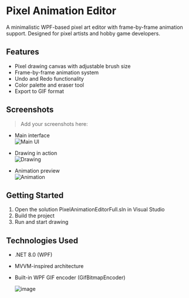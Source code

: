 # Pixel Animation Editor

A minimalistic WPF-based pixel art editor with frame-by-frame animation support. Designed for pixel artists and hobby game developers.

## Features

- Pixel drawing canvas with adjustable brush size
- Frame-by-frame animation system
- Undo and Redo functionality
- Color palette and eraser tool
- Export to GIF format

## Screenshots

> Add your screenshots here:

- Main interface  
  ![Main UI](screenshots/main_ui.png)

- Drawing in action  
  ![Drawing](screenshots/drawing.png)

- Animation preview  
  ![Animation](screenshots/animation.gif)

## Getting Started

1. Open the solution PixelAnimationEditorFull.sln in Visual Studio
2. Build the project
3. Run and start drawing

## Technologies Used

- .NET 8.0 (WPF)
- MVVM-inspired architecture
- Built-in WPF GIF encoder (GifBitmapEncoder)

  ![image](https://github.com/user-attachments/assets/842161b9-8dd3-4c70-964c-e00e0ee66aa0)

